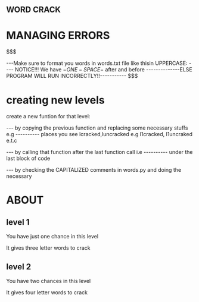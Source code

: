 ## WORD CRACK

# MANAGING ERRORS
$$$ 

---Make sure to format you words in words.txt file like thisin UPPERCASE:
<CRACKED> - <UNCRACKED>
--- NOTICE!!! We have $-ONE-SPACE-$ after <CRACKED> and before <UNCRACKED>
--------------ELSE PROGRAM WILL RUN INCORRECTLY!!-----------
$$$

# creating new levels
create a new funtion for that level:

--- by copying the previous function and replacing some necessary stuffs e.g
---------- places you see l<level>cracked,l<level>uncracked e.g l1cracked, l1uncraked e.t.c

--- by calling that function after the last function call i.e 
---------- under the last block of code 

--- by checking the CAPITALIZED comments in words.py and doing the necessary


# ABOUT
## level 1

You have just one chance in this level

It gives three letter words to crack 


## level 2

You have two chances in this level

It gives four letter words to crack


